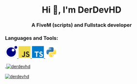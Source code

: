<h1 align="center">Hi 👋, I'm DerDevHD</h1>
<h3 align="center">A FiveM (scripts) and Fullstack developer</h3>

<h3 align="left">Languages and Tools:</h3>
<p align="left"> <a href="https://www.lua.org" target="_blank" rel="noreferrer"> <img src="https://raw.githubusercontent.com/devicons/devicon/master/icons/lua/lua-original.svg" alt="cplusplus" width="40" height="40"/> </a> <a href="https://developer.mozilla.org/en-US/docs/Web/JavaScript" target="_blank" rel="noreferrer"> <img src="https://raw.githubusercontent.com/devicons/devicon/master/icons/javascript/javascript-original.svg" alt="javascript" width="40" height="40"/> </a> </a> <a href="https://www.typescriptlang.org/" target="_blank" rel="noreferrer"> <img src="https://raw.githubusercontent.com/devicons/devicon/master/icons/typescript/typescript-original.svg" alt="typescript" width="40" height="40"/> </a> <a href="https://www.python.org" target="_blank" rel="noreferrer"> <img src="https://raw.githubusercontent.com/devicons/devicon/master/icons/python/python-original.svg" alt="python" width="40" height="40"/> </p>

<p>&nbsp;<img align="center" src="https://github-readme-stats.vercel.app/api?username=derdevhd&show_icons=true&theme=dark&locale=en" alt="derdevhd" /></p>

<p><img align="center" src="https://github-readme-stats.vercel.app/api/top-langs/?username=derdevhd&show_icons=true&theme=dark&locale=en" alt="derdevhd" /></p>

